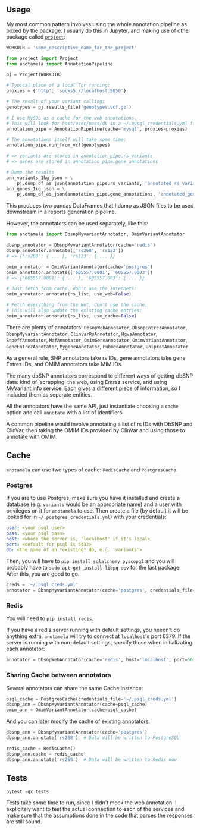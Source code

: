 ## Usage

My most common pattern involves using the whole annotation pipeline as boxed
by the package. I usually do this in Jupyter, and making use of other
package called [`project`](http://github.com/biocodices/project):

```python
WORKDIR = 'some_descriptive_name_for_the_project'

from project import Project
from anotamela import AnnotationPipeline

pj = Project(WORKDIR)

# Typical place of a local Tor running:
proxies = {'http': 'socks5://localhost:9050'}

# The result of your variant calling:
genotypes = pj.results_file('genotypes.vcf.gz')

# I use MySQL as a cache for the web annotations.
# This will look for host/user/pass/db in a ~/.mysql_credentials.yml file.
annotation_pipe = AnnotationPipeline(cache='mysql', proxies=proxies)

# The annotations itself will take some time:
annotation_pipe.run_from_vcf(genotypes)

# => variants are stored in annotation_pipe.rs_variants
# => genes are stored in annotation_pipe.gene_annotations

# Dump the results
ann_variants_1kg_json = \
    pj.dump_df_as_json(annotation_pipe.rs_variants, 'annotated_rs_variants')
ann_genes_1kg_json = \
    pj.dump_df_as_json(annotation_pipe.gene_annotations, 'annotated_genes')
```

This produces two pandas DataFrames that I dump as JSON files to be used
downstream in a reports generation pipeline.

However, the annotators can be used separately, like this:

```python
from anotamela import DbsnpMyvariantAnnotator, OmimVariantAnnotator

dbsnp_annotator = DbsnpMyvariantAnnotator(cache='redis')
dbsnp_annotator.annotate(['rs268', 'rs123'])
# => {'rs268': { ... }, 'rs123': { ... }}

omim_annotator = OmimVariantAnnotator(cache='postgres')
omim_annotator.annotate(['605557.0001', '605557.0003'])
# => {'605557.0001': { ... }, '605557.003': { ... }}

# Just fetch from cache, don't use the Internets:
omim_annotator.annotate(rs_list, use_web=False)

# Fetch everything from the Net, don't use the cache.
# This will also update the existing cache entries:
omim_annotator.annotate(rs_list, use_cache=False)
```

There are plenty of annotators: `DbsnpWebAnnotator`, `DbsnpEntrezAnnotator`,
`DbsnpMyvariantAnnotator`, `ClinvarRsAnnotator`, `HgvsAnnotator`,
`SnpeffAnnotator`, `MafAnnotator`, `OmimGeneAnnotator`, `OmimVariantAnnotator`,
`GeneEntrezAnnotator`, `MygeneAnnotator`, `PubmedAnnotator`, `UniprotAnnotator`.

As a general rule, SNP annotators take rs IDs, gene annotators take gene Entrez
IDs, and OMIM annotators take MIM IDs.

The many dbSNP annotators correspond to different ways of getting dbSNP data:
kind of 'scrapping' the web, using Entrez service, and using MyVariant.info
service. Each gives a different piece of information, so I included them as
separate entities.

All the annotators have the same API, just instantiate choosing a `cache` option
and call `annotate` with a list of identifiers.

A common pipeline would involve annotating a list of rs IDs with DbSNP and
ClinVar, then taking the OMIM IDs provided by ClinVar and using those to
annotate with OMIM.

## Cache

`anotamela` can use two types of cache: `RedisCache` and `PostgresCache`.

### Postgres

If you are to use Postgres, make sure you have it installed and create a 
database (e.g. `variants` would be an appropriate name) and a user with
privileges on it for `anotamela` to use. Then create a file (by default it will
be looked for in `~/.postgres_credentials.yml`) with your credentials:

```yaml
user: <your psql user>
pass: <your psql pass>
host: <where the server is, 'localhost' if it's local>
port: <default for psql is 5432>
db: <the name of an *existing* db, e.g. 'variants'>
```

Then, you will have to `pip install sqlalchemy pyscopg2` and you will probably
have to `sudo apt-get install libpq-dev` for the last package. After this, you
are good to go.

```python
creds = '~/.psql_creds.yml'
annotator = DbsnpMyvariantAnnotator(cache='postgres', credentials_file=creds)
```

### Redis

You will need to `pip install redis`.

If you have a redis server running with default settings, you needn't do
anything extra. `anotamela` will try to connect at `localhost`'s port 6379.
If the server is running with non-default settings, specify those when
initializating each annotator:

```python
annotator = DbsnpWebAnnotator(cache='redis', host='localhost', port=5678)
```

### Sharing Cache between annotators

Several annotators can share the same Cache instance:

```python
psql_cache = PostgresCache(credentials_file='~/.psql_creds.yml')
dbsnp_ann = DbsnpMyvariantAnnotator(cache=psql_cache)
omim_ann = OmimVariantAnnotator(cache=psql_cache)
```

And you can later modify the cache of existing annotators:

```python
dbsnp_ann = DbsnpMyvariantAnnotator(cache='postgres')
dbsnp_ann.annotate('rs268')  # Data will be written to PostgreSQL

redis_cache = RedisCache()
dbsnp_ann.cache = redis_cache
dbsnp_ann.annotate('rs268')  # Data will be written to Redis now
```

## Tests

`pytest -qx tests`

Tests take some time to run, since I didn't mock the web annotation. I
explicitely want to test the actual connection to each of the services and make
sure that the assumptions done in the code that parses the responses are still
sound.

